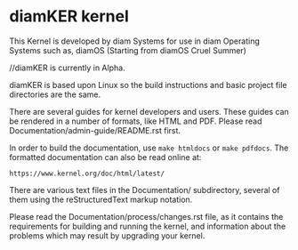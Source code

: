 diamKER kernel
============

This Kernel is developed by diam Systems for use in diam Operating Systems such as, diamOS (Starting from diamOS Cruel Summer)

//diamKER is currently in Alpha.

diamKER is based upon Linux so the build instructions and basic project file directories are the same.

There are several guides for kernel developers and users. These guides can
be rendered in a number of formats, like HTML and PDF. Please read
Documentation/admin-guide/README.rst first.

In order to build the documentation, use ``make htmldocs`` or
``make pdfdocs``.  The formatted documentation can also be read online at:

    https://www.kernel.org/doc/html/latest/

There are various text files in the Documentation/ subdirectory,
several of them using the reStructuredText markup notation.

Please read the Documentation/process/changes.rst file, as it contains the
requirements for building and running the kernel, and information about
the problems which may result by upgrading your kernel.
